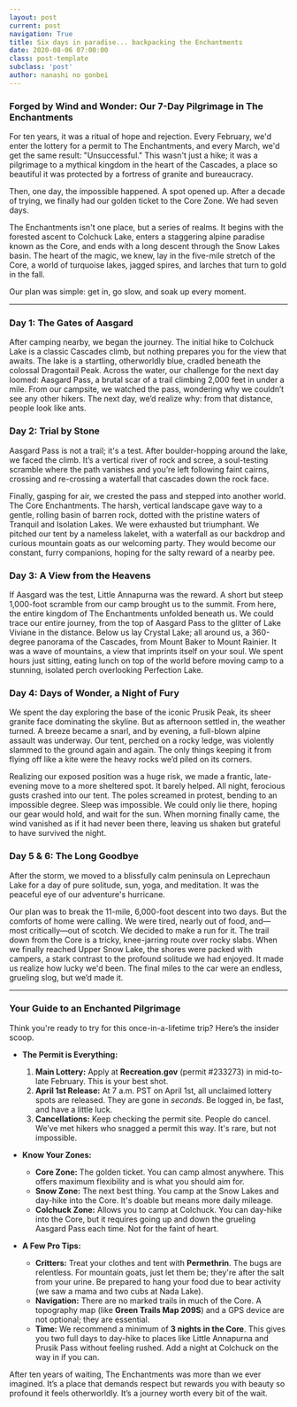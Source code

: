 ```yaml
---
layout: post
current: post
navigation: True
title: Six days in paradise... backpacking the Enchantments
date: 2020-08-06 07:00:00
class: post-template
subclass: 'post'
author: nanashi no gonbei
---
```


### Forged by Wind and Wonder: Our 7-Day Pilgrimage in The Enchantments

For ten years, it was a ritual of hope and rejection. Every February, we'd enter the lottery for a permit to The Enchantments, and every March, we'd get the same result: "Unsuccessful." This wasn't just a hike; it was a pilgrimage to a mythical kingdom in the heart of the Cascades, a place so beautiful it was protected by a fortress of granite and bureaucracy.

Then, one day, the impossible happened. A spot opened up. After a decade of trying, we finally had our golden ticket to the Core Zone. We had seven days.

The Enchantments isn't one place, but a series of realms. It begins with the forested ascent to Colchuck Lake, enters a staggering alpine paradise known as the Core, and ends with a long descent through the Snow Lakes basin. The heart of the magic, we knew, lay in the five-mile stretch of the Core, a world of turquoise lakes, jagged spires, and larches that turn to gold in the fall.

Our plan was simple: get in, go slow, and soak up every moment.

---

### **Day 1: The Gates of Aasgard**

After camping nearby, we began the journey. The initial hike to Colchuck Lake is a classic Cascades climb, but nothing prepares you for the view that awaits. The lake is a startling, otherworldly blue, cradled beneath the colossal Dragontail Peak. Across the water, our challenge for the next day loomed: Aasgard Pass, a brutal scar of a trail climbing 2,000 feet in under a mile. From our campsite, we watched the pass, wondering why we couldn’t see any other hikers. The next day, we’d realize why: from that distance, people look like ants.

### **Day 2: Trial by Stone**

Aasgard Pass is not a trail; it's a test. After boulder-hopping around the lake, we faced the climb. It’s a vertical river of rock and scree, a soul-testing scramble where the path vanishes and you’re left following faint cairns, crossing and re-crossing a waterfall that cascades down the rock face.

Finally, gasping for air, we crested the pass and stepped into another world. The Core Enchantments. The harsh, vertical landscape gave way to a gentle, rolling basin of barren rock, dotted with the pristine waters of Tranquil and Isolation Lakes. We were exhausted but triumphant. We pitched our tent by a nameless lakelet, with a waterfall as our backdrop and curious mountain goats as our welcoming party. They would become our constant, furry companions, hoping for the salty reward of a nearby pee.

### **Day 3: A View from the Heavens**

If Aasgard was the test, Little Annapurna was the reward. A short but steep 1,000-foot scramble from our camp brought us to the summit. From here, the entire kingdom of The Enchantments unfolded beneath us. We could trace our entire journey, from the top of Aasgard Pass to the glitter of Lake Viviane in the distance. Below us lay Crystal Lake; all around us, a 360-degree panorama of the Cascades, from Mount Baker to Mount Rainier. It was a wave of mountains, a view that imprints itself on your soul. We spent hours just sitting, eating lunch on top of the world before moving camp to a stunning, isolated perch overlooking Perfection Lake.

### **Day 4: Days of Wonder, a Night of Fury**

We spent the day exploring the base of the iconic Prusik Peak, its sheer granite face dominating the skyline. But as afternoon settled in, the weather turned. A breeze became a snarl, and by evening, a full-blown alpine assault was underway. Our tent, perched on a rocky ledge, was violently slammed to the ground again and again. The only things keeping it from flying off like a kite were the heavy rocks we’d piled on its corners.

Realizing our exposed position was a huge risk, we made a frantic, late-evening move to a more sheltered spot. It barely helped. All night, ferocious gusts crashed into our tent. The poles screamed in protest, bending to an impossible degree. Sleep was impossible. We could only lie there, hoping our gear would hold, and wait for the sun. When morning finally came, the wind vanished as if it had never been there, leaving us shaken but grateful to have survived the night.

### **Day 5 & 6: The Long Goodbye**

After the storm, we moved to a blissfully calm peninsula on Leprechaun Lake for a day of pure solitude, sun, yoga, and meditation. It was the peaceful eye of our adventure's hurricane.

Our plan was to break the 11-mile, 6,000-foot descent into two days. But the comforts of home were calling. We were tired, nearly out of food, and—most critically—out of scotch. We decided to make a run for it. The trail down from the Core is a tricky, knee-jarring route over rocky slabs. When we finally reached Upper Snow Lake, the shores were packed with campers, a stark contrast to the profound solitude we had enjoyed. It made us realize how lucky we'd been. The final miles to the car were an endless, grueling slog, but we’d made it.

---

### **Your Guide to an Enchanted Pilgrimage**

Think you're ready to try for this once-in-a-lifetime trip? Here’s the insider scoop.

* **The Permit is Everything:**
    1.  **Main Lottery:** Apply at **Recreation.gov** (permit #233273) in mid-to-late February. This is your best shot.
    2.  **April 1st Release:** At 7 a.m. PST on April 1st, all unclaimed lottery spots are released. They are gone in *seconds*. Be logged in, be fast, and have a little luck.
    3.  **Cancellations:** Keep checking the permit site. People do cancel. We’ve met hikers who snagged a permit this way. It's rare, but not impossible.

* **Know Your Zones:**
    * **Core Zone:** The golden ticket. You can camp almost anywhere. This offers maximum flexibility and is what you should aim for.
    * **Snow Zone:** The next best thing. You camp at the Snow Lakes and day-hike into the Core. It's doable but means more daily mileage.
    * **Colchuck Zone:** Allows you to camp at Colchuck. You can day-hike into the Core, but it requires going up and down the grueling Aasgard Pass each time. Not for the faint of heart.

* **A Few Pro Tips:**
    * **Critters:** Treat your clothes and tent with **Permethrin**. The bugs are relentless. For mountain goats, just let them be; they're after the salt from your urine. Be prepared to hang your food due to bear activity (we saw a mama and two cubs at Nada Lake).
    * **Navigation:** There are no marked trails in much of the Core. A topography map (like **Green Trails Map 209S**) and a GPS device are not optional; they are essential.
    * **Time:** We recommend a minimum of **3 nights in the Core**. This gives you two full days to day-hike to places like Little Annapurna and Prusik Pass without feeling rushed. Add a night at Colchuck on the way in if you can.

After ten years of waiting, The Enchantments was more than we ever imagined. It’s a place that demands respect but rewards you with beauty so profound it feels otherworldly. It’s a journey worth every bit of the wait.